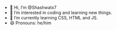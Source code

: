 - 👋 Hi, I’m @Shashwatx7
- 👀 I’m interested in coding and learning new things.
- 🌱 I’m currently learning CSS, HTML and JS.
- 😄 Pronouns: he/him
 

<!---
Shashwatx7/Shashwatx7 is a ✨ special ✨ repository because its `README.md` (this file) appears on your GitHub profile.
You can click the Preview link to take a look at your changes.
--->
